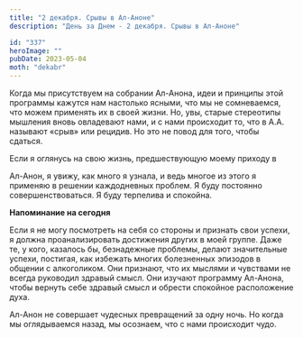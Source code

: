 ```yaml
---
title: "2 декабря. Срывы в Ал-Аноне"
description: "День за Днем - 2 декабря. Срывы в Ал-Аноне"

id: "337"
heroImage: ""
pubDate: 2023-05-04
moth: "dekabr"
---
```


Когда мы присутствуем на собрании Ал-Анона, идеи и принципы этой программы
кажутся нам настолько ясными, что мы не сомневаемся, что можем применять их в
своей жизни. Но, увы, старые стереотипы мышления вновь овладевают нами, и с
нами происходит то, что в А.А. называют «срыв» или рецидив. Но это не повод
для того, чтобы сдаться.

Если я оглянусь на свою жизнь, предшествующую моему приходу в

Ал-Анон, я увижу, как много я узнала, и ведь многое из этого я применяю в
решении каждодневных проблем. Я буду постоянно совершенствоваться. Я буду
терпелива и спокойна.

**Напоминание на сегодня**

Если я не могу посмотреть на себя со стороны и признать свои успехи, я должна
проанализировать достижения других в моей группе. Даже те, у кого, казалось
бы, безнадежные проблемы, делают значительные успехи, постигая, как избежать
многих болезненных эпизодов в общении с алкоголиком. Они признают, что их
мыслями и чувствами не всегда руководил здравый смысл. Они изучают программу
Ал-Анона, чтобы вернуть себе здравый смысл и обрести спокойное расположение
духа.

Ал-Анон не совершает чудесных превращений за одну ночь. Но когда мы
оглядываемся назад, мы осознаем, что с нами происходит чудо.
